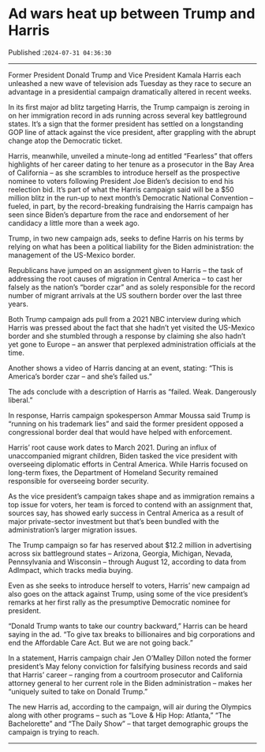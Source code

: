# Ad wars heat up between Trump and Harris

Published :`2024-07-31 04:36:30`

---

Former President Donald Trump and Vice President Kamala Harris each unleashed a new wave of television ads Tuesday as they race to secure an advantage in a presidential campaign dramatically altered in recent weeks.

In its first major ad blitz targeting Harris, the Trump campaign is zeroing in on her immigration record in ads running across several key battleground states. It’s a sign that the former president has settled on a longstanding GOP line of attack against the vice president, after grappling with the abrupt change atop the Democratic ticket.

Harris, meanwhile, unveiled a minute-long ad entitled “Fearless” that offers highlights of her career dating to her tenure as a prosecutor in the Bay Area of California – as she scrambles to introduce herself as the prospective nominee to voters following President Joe Biden’s decision to end his reelection bid. It’s part of what the Harris campaign said will be a $50 million blitz in the run-up to next month’s Democratic National Convention – fueled, in part, by the record-breaking fundraising the Harris campaign has seen since Biden’s departure from the race and endorsement of her candidacy a little more than a week ago.

Trump, in two new campaign ads, seeks to define Harris on his terms by relying on what has been a political liability for the Biden administration: the management of the US-Mexico border.

Republicans have jumped on an assignment given to Harris – the task of addressing the root causes of migration in Central America – to cast her falsely as the nation’s “border czar” and as solely responsible for the record number of migrant arrivals at the US southern border over the last three years.

Both Trump campaign ads pull from a 2021 NBC interview during which Harris was pressed about the fact that she hadn’t yet visited the US-Mexico border and she stumbled through a response by claiming she also hadn’t yet gone to Europe – an answer that perplexed administration officials at the time.

Another shows a video of Harris dancing at an event, stating: “This is America’s border czar – and she’s failed us.”

The ads conclude with a description of Harris as “failed. Weak. Dangerously liberal.”

In response, Harris campaign spokesperson Ammar Moussa said Trump is “running on his trademark lies” and said the former president opposed a congressional border deal that would have helped with enforcement.

Harris’ root cause work dates to March 2021. During an influx of unaccompanied migrant children, Biden tasked the vice president with overseeing diplomatic efforts in Central America. While Harris focused on long-term fixes, the Department of Homeland Security remained responsible for overseeing border security.

As the vice president’s campaign takes shape and as immigration remains a top issue for voters, her team is forced to contend with an assignment that, sources say, has showed early success in Central America as a result of major private-sector investment but that’s been bundled with the administration’s larger migration issues.

The Trump campaign so far has reserved about $12.2 million in advertising across six battleground states – Arizona, Georgia, Michigan, Nevada, Pennsylvania and Wisconsin – through August 12, according to data from AdImpact, which tracks media buying.

Even as she seeks to introduce herself to voters, Harris’ new campaign ad also goes on the attack against Trump, using some of the vice president’s remarks at her first rally as the presumptive Democratic nominee for president.

“Donald Trump wants to take our country backward,” Harris can be heard saying in the ad. “To give tax breaks to billionaires and big corporations and end the Affordable Care Act. But we are not going back.”

In a statement, Harris campaign chair Jen O’Malley Dillon noted the former president’s May felony conviction for falsifying business records and said that Harris’ career – ranging from a courtroom prosecutor and California attorney general to her current role in the Biden administration – makes her “uniquely suited to take on Donald Trump.”

The new Harris ad, according to the campaign, will air during the Olympics along with other programs – such as “Love & Hip Hop: Atlanta,” “The Bachelorette” and “The Daily Show” – that target demographic groups the campaign is trying to reach.

---

